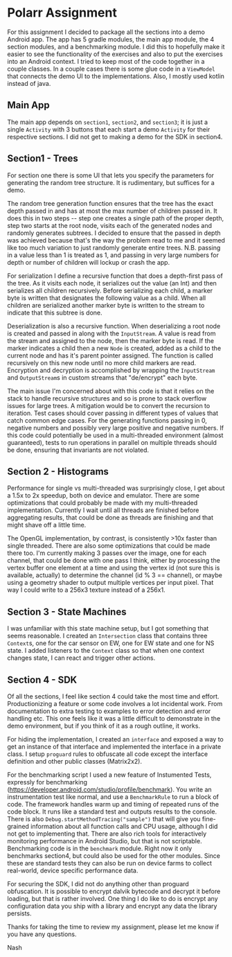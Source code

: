 # Polarr Assignment

For this assignment I decided to package all the sections into a demo Android app.  The app has 5 gradle modules, the main app module, the 4 section modules, and a benchmarking module.  I did this to hopefully make it easier to see the functionality of the exercises and also to put the exercises into an Android context.  I tried to keep most of the code together in a couple classes.  In a couple cases there is some glue code in a `ViewModel` that connects the demo UI to the implementations.  Also, I mostly used kotlin instead of java.

## Main App
The main app depends on `section1`, `section2`, and `section3`; it is just a single `Activity` with 3 buttons that each start a demo `Activity` for their respective sections.  I did not get to making a demo for the SDK in section4.

## Section1 - Trees
For section one there is some UI that lets you specify the parameters for generating the random tree structure.  It is rudimentary, but suffices for a demo.  

The random tree generation function ensures that the tree has the exact depth passed in and has at most the max number of children passed in.  It does this in two steps -- step one creates a single path of the proper depth, step two starts at the root node, visits each of the generated nodes and randomly generates subtrees.  I decided to ensure that the passed in depth was achieved because that's the way the problem read to me and it seemed like too much variation to just randomly generate entire trees.  N.B. passing in a value less than 1 is treated as 1, and passing in very large numbers for depth or number of children will lockup or crash the app.

For serialization I define a recursive function that does a depth-first pass of the tree.  As it visits each node, it serializes out the value (an Int) and then serializes all children recursively.  Before serializing each child, a marker byte is written that designates the following value as a child.  When all children are serialized another marker byte is written to the stream to indicate that this subtree is done.  

Deserialization is also a recursive function.  When deserializing a root node is created and passed in along with the `InputStream`.  A value is read from the stream and assigned to the node, then the marker byte is read.  If the marker indicates a child then a new `Node` is created, added as a child to the current node and has it's parent pointer assigned.  The function is called recursively on this new node until no more child markers are read.
Encryption and decryption is accomplished by wrapping the `InputStream` and `OutputStream`s in custom streams that "de/encrypt" each byte.  

The main issue I'm concerned about with this code is that it relies on the stack to handle recursive structures and so is prone to stack overflow issues for large trees.  A mitigation would be to convert the recursion to iteration.  Test cases should cover passing in different types of values that catch common edge cases.  For the generating functions passing in 0, negative numbers and possibly very large positive and negative numbers.  If this code could potentially be used in a multi-threaded environment (almost guaranteed), tests to run operations in parallel on multiple threads should be done, ensuring that invariants are not violated.

## Section 2 - Histograms

Performance for single vs multi-threaded was surprisingly close, I get about a 1.5x to 2x speedup, both on device and emulator.  There are some optimizations that could probably be made with my multi-threaded implementation.  Currently I wait until all threads are finished before aggregating results, that could be done as threads are finishing and that might shave off a little time.  

The OpenGL implementation, by contrast, is consistently >10x faster than single threaded.  There are also some optimizations that could be made there too.  I'm currently making 3 passes over the image, one for each channel, that could be done with one pass I think, either by processing the vertex buffer one element at a time and using the vertex id (not sure this is available, actually) to determine the channel (id % 3 == channel), or maybe using a geometry shader to output multiple vertices per input pixel.  That way I could write to a 256x3 texture instead of a 256x1.

## Section 3 - State Machines

I was unfamiliar with this state machine setup, but I got something that seems reasonable.  I created an `Intersection` class that contains three `Context`s, one for the car sensor on EW, one for EW state and one for NS state.  I added listeners to the `Context` class so that when one context changes state, I can react and trigger other actions.

## Section 4 - SDK

Of all the sections, I feel like section 4 could take the most time and effort.  Productionizing a feature or some code involves a lot incidental work.  From documentation to extra testing to examples to error detection and error handling etc.  This one feels like it was a little difficult to demonstrate in the demo environment, but if you think of it as a rough outline, it works.

For hiding the implementation, I created an `interface` and exposed a way to get an instance of that interface and implemented the interface in a private class.  I setup `proguard` rules to obfuscate all code except the interface definition and other public classes (Matrix2x2).  

For the benchmarking script I used a new feature of Instumented Tests, expressly for benchmarking (https://developer.android.com/studio/profile/benchmark).  You write an instrumentation test like normal, and use a `BenchmarkRule` to run a block of code.  The framework handles warm up and timing of repeated runs of the code block.  It runs like a standard test and outputs results to the console. There is also `Debug.startMethodTracing("sample")` that will give you fine-grained information about all function calls and CPU usage, although I did not get to implementing that.  There are also rich tools for interactively monitoring performance in Android Studio, but that is not scriptable.  Benchmarking code is in the `benchmark` module.  Right now it only benchmarks section4, but could also be used for the other modules.  Since these are standard tests they can also be run on device farms to collect real-world, device specific performance data.

For securing the SDK, I did not do anything other than proguard obfuscation.  It is possible to encrypt dalvik bytecode and decrypt it before loading, but that is rather involved.  One thing I do like to do is encrypt any configuration data you ship with a library and encrypt any data the library persists.

Thanks for taking the time to review my assignment, please let me know if you have any questions.

Nash


